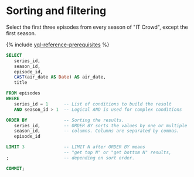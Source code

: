 # Sorting and filtering

Select the first three episodes from every season of "IT Crowd", except the first season.

{% include [yql-reference-prerequisites](_includes/yql_tutorial_prerequisites.md) %}

```sql
SELECT
   series_id,
   season_id,
   episode_id,
   CAST(air_date AS Date) AS air_date,
   title

FROM episodes
WHERE
   series_id = 1      -- List of conditions to build the result
   AND season_id > 1  -- Logical AND is used for complex conditions

ORDER BY              -- Sorting the results.
   series_id,         -- ORDER BY sorts the values by one or multiple
   season_id,         -- columns. Columns are separated by commas.
   episode_id

LIMIT 3               -- LIMIT N after ORDER BY means
                      -- "get top N" or "get bottom N" results,
;                     -- depending on sort order.

COMMIT;
```

